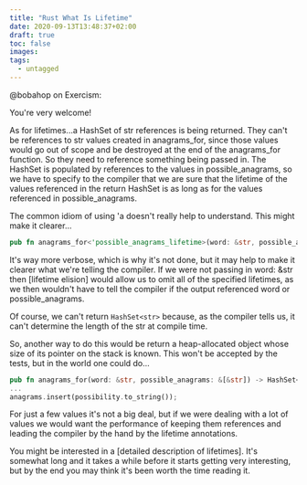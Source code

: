 ```yaml
---
title: "Rust What Is Lifetime"
date: 2020-09-13T13:48:37+02:00
draft: true
toc: false
images:
tags:
  - untagged
---
```


@bobahop on Exercism:

You're very welcome!

As for lifetimes...a HashSet of str references is being returned. They can't be references to str values created in anagrams_for, since those values would go out of scope and be destroyed at the end of the anagrams_for function. So they need to reference something being passed in. The HashSet is populated by references to the values in possible_anagrams, so we have to specify to the compiler that we are sure that the lifetime of the values referenced in the return HashSet is as long as for the values referenced in possible_anagrams.

The common idiom of using 'a doesn't really help to understand. This might make it clearer...
```rust
pub fn anagrams_for<'possible_anagrams_lifetime>(word: &str, possible_anagrams: &[&'possible_anagrams_lifetime str]) -> HashSet<&'possible_anagrams_lifetime str> {}
```
It's way more verbose, which is why it's not done, but it may help to make it clearer what we're telling the compiler. If we were not passing in word: &str then [lifetime elision] would allow us to omit all of the specified lifetimes, as we then wouldn't have to tell the compiler if the output referenced word or possible_anagrams.

Of course, we can't return `HashSet<str>` because, as the compiler tells us, it can't determine the length of the str at compile time.

So, another way to do this would be return a heap-allocated object whose size of its pointer on the stack is known. This won't be accepted by the tests, but in the world one could do...
```rust
pub fn anagrams_for(word: &str, possible_anagrams: &[&str]) -> HashSet<String> {
...
anagrams.insert(possibility.to_string());
```
For just a few values it's not a big deal, but if we were dealing with a lot of values we would want the performance of keeping them references and leading the compiler by the hand by the lifetime annotations.

You might be interested in a [detailed description of lifetimes]. It's somewhat long and it takes a while before it starts getting very interesting, but by the end you may think it's been worth the time reading it.
